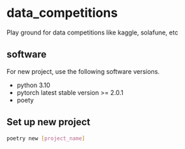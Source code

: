 # data_competitions
Play ground for data competitions like kaggle, solafune, etc

## software
For new project, use the following software versions.
- python 3.10
- pytorch latest stable version >= 2.0.1
- poety

## Set up new project

```sh
poetry new [project_name]
```
